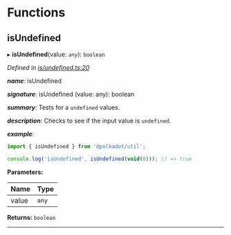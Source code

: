 

# Functions

<a id="isundefined"></a>

##  isUndefined

▸ **isUndefined**(value: *`any`*): `boolean`

*Defined in [is/undefined.ts:20](https://github.com/polkadot-js/common/blob/477be90/packages/util/src/is/undefined.ts#L20)*

*__name__*: isUndefined

*__signature__*: isUndefined (value: any): boolean

*__summary__*: Tests for a `undefined` values.

*__description__*: Checks to see if the input value is `undefined`.

*__example__*:   

```javascript
import { isUndefined } from '@polkadot/util';

console.log('isUndefined', isUndefined(void(0))); // => true
```

**Parameters:**

| Name | Type |
| ------ | ------ |
| value | `any` |

**Returns:** `boolean`

___

